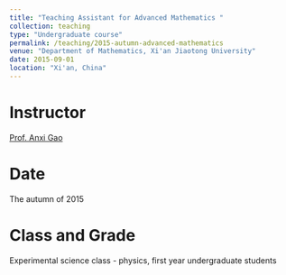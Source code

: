 ```yaml
---
title: "Teaching Assistant for Advanced Mathematics "
collection: teaching
type: "Undergraduate course"
permalink: /teaching/2015-autumn-advanced-mathematics
venue: "Department of Mathematics, Xi'an Jiaotong University"
date: 2015-09-01
location: "Xi'an, China"
---
```



Instructor
======
[Prof. Anxi Gao](http://gr.xjtu.edu.cn/web/gaoanxi/1)


Date
======
The autumn of 2015


Class and Grade
======
Experimental science class - physics, first year undergraduate students
